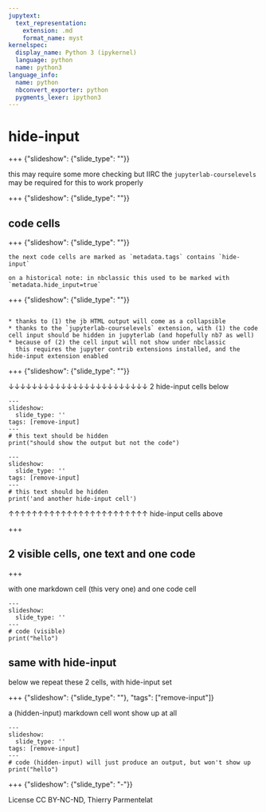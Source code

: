 ```yaml
---
jupytext:
  text_representation:
    extension: .md
    format_name: myst
kernelspec:
  display_name: Python 3 (ipykernel)
  language: python
  name: python3
language_info:
  name: python
  nbconvert_exporter: python
  pygments_lexer: ipython3
---
```


# hide-input

+++ {"slideshow": {"slide_type": ""}}

this may require some more checking but IIRC the `jupyterlab-courselevels` may be required for this to work properly

+++ {"slideshow": {"slide_type": ""}}

## code cells

+++ {"slideshow": {"slide_type": ""}}

````{caution}
the next code cells are marked as `metadata.tags` contains `hide-input`

on a historical note: in nbclassic this used to be marked with `metadata.hide_input=true`
````

+++ {"slideshow": {"slide_type": ""}}

````{note}

* thanks to (1) the jb HTML output will come as a collapsible
* thanks to the `jupyterlab-courselevels` extension, with (1) the code cell input should be hidden in jupyterlab (and hopefully nb7 as well)
* because of (2) the cell input will not show under nbclassic  
  this requires the jupyter contrib extensions installed, and the hide-input extension enabled
````

+++ {"slideshow": {"slide_type": ""}}

↓↓↓↓↓↓↓↓↓↓↓↓↓↓↓↓↓↓↓↓↓↓↓↓ 2 hide-input cells below

```{code-cell} ipython3
---
slideshow:
  slide_type: ''
tags: [remove-input]
---
# this text should be hidden
print("should show the output but not the code")
```

```{code-cell} ipython3
---
slideshow:
  slide_type: ''
tags: [remove-input]
---
# this text should be hidden
print('and another hide-input cell')
```

↑↑↑↑↑↑↑↑↑↑↑↑↑↑↑↑↑↑↑↑↑↑↑↑ hide-input cells above

+++

## 2 visible cells, one text and one code

+++

with one markdown cell (this very one) and one code cell

```{code-cell} ipython3
---
slideshow:
  slide_type: ''
---
# code (visible)
print("hello")
```

## same with hide-input

below we repeat these 2 cells, with hide-input set

+++ {"slideshow": {"slide_type": ""}, "tags": ["remove-input"]}

a (hidden-input) markdown cell wont show up at all

```{code-cell} ipython3
---
slideshow:
  slide_type: ''
tags: [remove-input]
---
# code (hidden-input) will just produce an output, but won't show up
print("hello")
```

+++ {"slideshow": {"slide_type": "-"}}

License CC BY-NC-ND, Thierry Parmentelat
